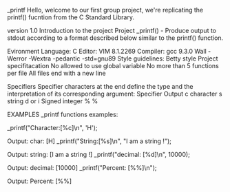 _printf
Hello, welcome to our first group project, we're replicating the printf() fucntion from the C Standard Library.

version 1.0
Introduction to the project
Project _printf() - Produce output to stdout according to a format described below similar to the printf() function.

Evironment
Language: C
Editor: VIM 8.1.2269
Compiler: gcc 9.3.0
Wall -Werror -Wextra -pedantic -std=gnu89
Style guidelines: Betty style
Project specifitacation
No allowed to use global variable
No more than 5 functions per file
All files end with a new line

Specifiers
Specifier characters at the end define the type and the interpretation of its corresponding argument:
Specifier	Output
c		character
s		string
d or i		Signed integer
%		%

EXAMPLES
_printf functions examples:

_printf("Character:[%c]\n", 'H');

Output: char: [H]
_printf("String:[%s]\n", "I am a string !");

Output: string: [I am a string !]
_printf("decimal: [%d]\n", 10000);

Output: decimal: [10000]
_printf("Percent: [%%]\n");

Output: Percent: [%%]
